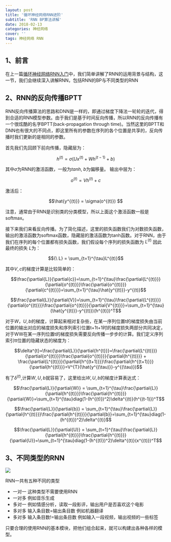 ```yaml
---
layout: post
title: '循环神经网络RNN进阶'
subtitle: 'RNN BP算法讲解'
date: 2018-02-13
categories: 神经网络
cover: ''
tags: 神经网络 RNN
---
```



## 1、前言

在上一篇[循环神经网络RNN入门](https://terrifyzhao.github.io/2018/02/07/%E5%BE%AA%E7%8E%AF%E7%A5%9E%E7%BB%8F%E7%BD%91%E7%BB%9CRNN%E5%85%A5%E9%97%A8.html)中，我们简单讲解了RNN的运用背景与结构，这一节，我们会继续深入讲解RNN，包括RNN的BP与不同类型的RNN


## 2、RNN的反向传播BPTT 

RNN反向传播算法的思路和DNN是一样的，即通过梯度下降法一轮轮的迭代，得到合适的RNN模型参数。由于我们是基于时间反向传播，所以RNN的反向传播有一个很炫酷的名字BPTT(back-propagation through time)。当然这里的BPTT和DNN也有很大的不同点，即这里所有的参数在序列的各个位置是共享的，反向传播时我们更新的是相同的参数。

首先我们先回顾下前向传播，隐藏层为：

$${h^{(t)}} = \sigma(Ux^{(t)}+Wh^{(t-1)}+b)$$

其中$\sigma$为RNN的激活函数，一般为$tanh$, $b$为偏移量。
输出中层为：

$$o^{(t)} = Vh^{(t)}+c $$

激活后：

$$\hat{y^{(t)}} = \sigma(o^{(t)}) $$

注意，通常由于RNN是识别类的分类模型，所以上面这个激活函数一般是softmax。

接下来我们来看反向传播。为了简化描述，这里的损失函数我们为对数损失函数，输出的激活函数为softmax函数，隐藏层的激活函数为tanh函数。对于RNN，由于我们在序列的每个位置都有损失函数，我们假设每个序列的损失函数为${\ L^{(t)}}$ 因此最终的损失${\ L}$为：

$${\ L} = \sum_{t=1}^{\tau}L^{(t)}$$

其中$V, c$的梯度计算是比较简单的：

$$\frac{\partial{L}}{\partial{c}}=\sum_{t=1}^{\tau}\frac{\partial{L^{(t)}}}{\partial{o^{(t)}}}\frac{\partial{o^{(t)}}}{\partial{c^{(t)}}}=\sum_{t=1}^{\tau}\hat{y^{(t)}}-y^{(t)}$$

$$\frac{\partial{L}}{\partial{V}}=\sum_{t=1}^{\tau}\frac{\partial{L^{(t)}}}{\partial{o^{(t)}}}\frac{\partial{o^{(t)}}}{\partial{V^{(t)}}}=\sum_{t=1}^{\tau}(\hat{y^{(t)}}-y^{(t)})(h^{(t)})^T$$

对于$W，U, b$的梯度，计算起来相对复杂些，在某一序列位置t的梯度损失由当前位置的输出对应的梯度损失和序列索引位置t+1t+1时的梯度损失两部分共同决定，对于WW在某一序列位置t的梯度损失需要反向传播一步步的计算。我们定义序列索引tt位置的隐藏状态的梯度为：

$$\delta^{t}=\frac{\partial{L}}{\partial{h^{t}}}=\frac{\partial{L^{(t)}}}{\partial{o^{(t)}}}\frac{\partial{o^{(t)}}}{\partial{h^{(t)}}} + \frac{\partial{L^{(t)}}}{\partial{h^{(t+1)}}}\frac{\partial{h^{(t+1)}}}{\partial{h^{(t)}}}=V^{T}(\hat{y^{(\tau)}}-y^{(\tau)})$$

有了$\delta^{(t)}$,计算$W,U,b$就容易了，这里给出$W,U,b$的梯度计算表达式：

$$\frac{\partial{L}}{\partial{W}} = \sum_{t=1}^{\tau}\frac{\partial{L}}{\partial{h^{(t)}}}\frac{\partial{h^{(t)}}}{\partial{W}}=\sum_{t=1}^{\tau}diag(1-(h^{(t)})^2)\delta^{(t)}(h^{(t-1)})^T$$

$$\frac{\partial{L}}{\partial{b}} = \sum_{t=1}^{\tau}\frac{\partial{L}}{\partial{h^{(t)}}}\frac{\partial{h^{(t)}}}{\partial{b}}=\sum_{t=1}^{\tau}diag(1-(h^{(t)})^2)\delta^{(t)}$$

$$\frac{\partial{L}}{\partial{U}} = \sum_{t=1}^{\tau}\frac{\partial{L}}{\partial{h^{(t)}}}\frac{\partial{h^{(t)}}}{\partial{U}}=\sum_{t=1}^{\tau}diag(1-(h^{(t)})^2)\delta^{(t)}(x^{(t)})^T$$

## 3、不同类型的RNN
<img src="https://raw.githubusercontent.com/terrifyzhao/terrifyzhao.github.io/master/assets/img/2018-02-13-%E5%BE%AA%E7%8E%AF%E7%A5%9E%E7%BB%8F%E7%BD%91%E7%BB%9CRNN%E8%BF%9B%E9%98%B6/rnn1.jpg"/>

RNN一共有五种不同的类型

+ 一对一 这种类型不需要使用RNN
+ 一对多 例如音乐生成
+ 多对一 例如情感分析，读取一段影评，输出用户是否喜欢这个电影
+ 多对多 输入条目数=输出条目数 例如机器翻译
+ 多对多 输入条目数!=输出条目数 例如输入一段视频，输出视频的一些标签

只要合理的使用RNN的基本模块，把他们组合起来，就可以构建出各种各样的模型。





